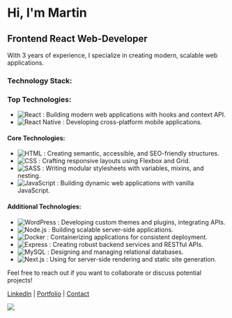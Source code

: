 # Hi, I'm Martin

## Frontend React Web-Developer

With 3 years of experience, I specialize in creating modern, scalable web applications.
### Technology Stack:

### Top Technologies:

- ![React](https://img.shields.io/badge/-React-61DAFB?logo=react&logoColor=white&style=plastic) : Building modern web applications with hooks and context API.
- ![React Native](https://img.shields.io/badge/-React%20Native-61DAFB?logo=react&logoColor=white&style=plastic) : Developing cross-platform mobile applications.

#### Core Technologies:

- ![HTML](https://img.shields.io/badge/-HTML-E34F26?logo=html5&logoColor=white&style=plastic) : Creating semantic, accessible, and SEO-friendly structures.
- ![CSS](https://img.shields.io/badge/-CSS-1572B6?logo=css3&logoColor=white&style=plastic) : Crafting responsive layouts using Flexbox and Grid.
- ![SASS](https://img.shields.io/badge/-SASS-CC6699?logo=sass&logoColor=white&style=plastic) : Writing modular stylesheets with variables, mixins, and nesting.
- ![JavaScript](https://img.shields.io/badge/-JavaScript-F7DF1E?logo=javascript&logoColor=black&style=plastic) : Building dynamic web applications with vanilla JavaScript.

#### Additional Technologies:

- ![WordPress](https://img.shields.io/badge/-WordPress-21759B?logo=wordpress&logoColor=white&style=plastic) : Developing custom themes and plugins, integrating APIs.
- ![Node.js](https://img.shields.io/badge/-Node.js-339933?logo=node.js&logoColor=white&style=plastic) : Building scalable server-side applications.
- ![Docker](https://img.shields.io/badge/-Docker-2496ED?logo=docker&logoColor=white&style=plastic) : Containerizing applications for consistent deployment.
- ![Express](https://img.shields.io/badge/-Express.js-000000?logo=express&logoColor=white&style=plastic) : Creating robust backend services and RESTful APIs.
- ![MySQL](https://img.shields.io/badge/-MySQL-4479A1?logo=mysql&logoColor=white&style=plastic) : Designing and managing relational databases.
- ![Next.js](https://img.shields.io/badge/-Next.js-000000?logo=next.js&logoColor=white&style=plastic) : Using for server-side rendering and static site generation.


Feel free to reach out if you want to collaborate or discuss potential projects!

[LinkedIn](https://www.linkedin.com/in/martin-daniels-a6b2b7269) | [Portfolio](https://vercel.com/martin13025s-projects/bank-application) | [Contact](mailto:danpain800@gmail.com)

![](https://avatars.dzeninfra.ru/get-zen_doc/9400491/pub_6450b41e6e459848bb78cfbd_6450b5a76c71441296af45dd/orig)

